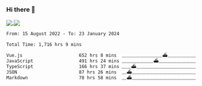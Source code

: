 <!--
**thelostword/thelostword** is a ✨ _special_ ✨ repository because its `README.md` (this file) appears on your GitHub profile.

Here are some ideas to get you started:

- 🔭 I’m currently working on ...
- 🌱 I’m currently learning ...
- 👯 I’m looking to collaborate on ...
- 🤔 I’m looking for help with ...
- 💬 Ask me about ...
- 📫 How to reach me: ...
- 😄 Pronouns: ...
- ⚡ Fun fact: ...
-->
### Hi there 👋

<a href="https://github.com/anuraghazra/github-readme-stats">
  <img
    align="center"
    src="https://github-readme-stats.vercel.app/api?username=thelostword&count_private=true&show_icons=true&include_all_commits=true&hide_border=true&hide_title=true"
  />
</a>
<a href="https://github.com/anuraghazra/github-readme-stats">
  <img
    align="center"
    src="https://github-readme-stats.vercel.app/api/top-langs/?username=thelostword&layout=compact&langs_count=8&hide_title=true&hide_border=true&card_width=270"
  />
</a>


<!--START_SECTION:waka-->

```txt
From: 15 August 2022 - To: 23 January 2024

Total Time: 1,716 hrs 9 mins

Vue.js                     652 hrs 8 mins  ﹏﹏﹏﹏﹏﹏﹏﹏﹏⛴﹏﹏﹏﹏﹏﹏﹏﹏﹏﹏﹏﹏﹏﹏﹏   38.00 %
JavaScript                 491 hrs 24 mins ﹏﹏﹏﹏﹏﹏﹏⛴﹏﹏﹏﹏﹏﹏﹏﹏﹏﹏﹏﹏﹏﹏﹏﹏﹏   28.63 %
TypeScript                 166 hrs 37 mins ﹏﹏⛴﹏﹏﹏﹏﹏﹏﹏﹏﹏﹏﹏﹏﹏﹏﹏﹏﹏﹏﹏﹏﹏﹏   09.71 %
JSON                       87 hrs 26 mins  ﹏⛴﹏﹏﹏﹏﹏﹏﹏﹏﹏﹏﹏﹏﹏﹏﹏﹏﹏﹏﹏﹏﹏﹏﹏   05.09 %
Markdown                   78 hrs 58 mins  ﹏⛴﹏﹏﹏﹏﹏﹏﹏﹏﹏﹏﹏﹏﹏﹏﹏﹏﹏﹏﹏﹏﹏﹏﹏   04.60 %
```

<!--END_SECTION:waka-->
